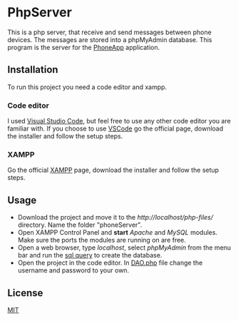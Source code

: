 # PhpServer

This is a php server, that receive and send messages between phone devices. The messages are stored into a phpMyAdmin database. This program is the server for the [PhoneApp](https://github.com/amalia-angela/PhoneApp) application.


## Installation
To run this project you need a code editor and xampp.
### Code editor
I used [Visual Studio Code](https://code.visualstudio.com/), but feel free to use any other code editor you are familiar with. If you choose to use [VSCode](https://code.visualstudio.com/) go the official page, download the installer and follow the setup steps.

### XAMPP
Go the official [XAMPP](https://www.apachefriends.org/) page, download the installer and follow the setup steps.

## Usage

- Download the project and move it to the *http://localhost/php-files/* directory. Name the folder "phoneServer".
- Open XAMPP Control Panel and **start** *Apache* and *MySQL* modules. Make sure the ports the modules are running on are free.
- Open a web browser, type *localhost*, select *phpMyAdmin* from the menu bar and run the [sql query](https://github.com/amalia-angela/PhpServer/blob/main/SqlScript/messages.sql) to create the database.
- Open the project in the code editor. In [DAO.php](https://github.com/amalia-angela/PhpServer/blob/main/DAO.php) file change the username and password to your own.

## License

[MIT](https://choosealicense.com/licenses/mit/)

